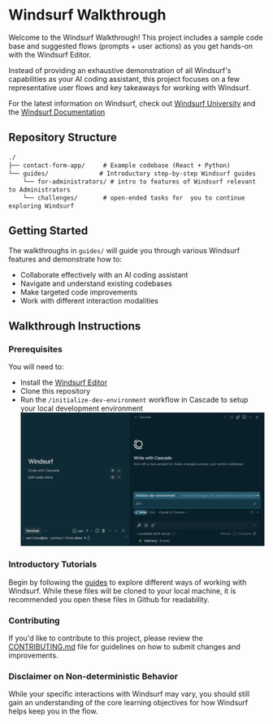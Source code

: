 # Windsurf Walkthrough

Welcome to the Windsurf Walkthrough! This project includes a sample code base and suggested flows (prompts + user actions) as you get hands-on with the Windsurf Editor.

Instead of providing an exhaustive demonstration of all Windsurf's capabilities as your AI coding assistant, this project focuses on a few representative user flows and key takeaways for working with Windsurf.

For the latest information on Windsurf, check out [Windsurf University](https://windsurf.com/university) and the [Windsurf Documentation](https://docs.windsurf.com/windsurf/getting-started)

## Repository Structure

```
./
├── contact-form-app/     # Example codebase (React + Python)
└── guides/              # Introductory step-by-step Windsurf guides
    └── for-administrators/ # intro to features of Windsurf relevant to Administrators
    └── challenges/       # open-ended tasks for  you to continue exploring Windsurf
```

## Getting Started

The walkthroughs in `guides/` will guide you through various Windsurf features and demonstrate how to:
- Collaborate effectively with an AI coding assistant
- Navigate and understand existing codebases
- Make targeted code improvements
- Work with different interaction modalities

## Walkthrough Instructions
### Prerequisites
You will need to:
- Install the [Windsurf Editor](https://windsurf.com/download)
- Clone this repository
- Run the `/initialize-dev-environment` workflow in Cascade to setup your local development environment
![Initialize Dev Environment](guides/assets/initialize.png)


### Introductory Tutorials

Begin by following the [guides](/guides) to explore different ways of working with Windsurf. While these files will be cloned to your local machine, it is recommended you open these files in Github for readability.

### Contributing

If you'd like to contribute to this project, please review the [CONTRIBUTING.md](CONTRIBUTING.md) file for guidelines on how to submit changes and improvements.

### Disclaimer on Non-deterministic Behavior

While your specific interactions with Windsurf may vary, you should still gain an understanding of the core learning objectives for how Windsurf helps keep you in the flow.
